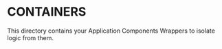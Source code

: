 # CONTAINERS

This directory contains your Application Components Wrappers to isolate logic from them. 
